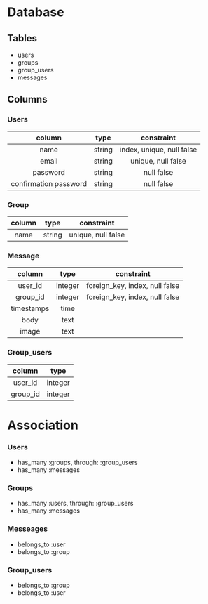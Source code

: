 Database
====

## Tables
- users
- groups
- group_users
- messages

## Columns
### Users
|column|type|constraint|
|:---:|:---:|:---:|
|name|string|index, unique, null false|
|email|string|unique, null false|
|password|string|null false|
|confirmation password|string|null false|

### Group
|column|type|constraint|
|:---:|:---:|:---:|
|name|string|unique, null false|

### Message
|column|type|constraint|
|:---:|:---:|:---:|
|user_id|integer|foreign_key, index, null false|
|group_id|integer|foreign_key, index, null false|
|timestamps|time|
|body|text|
|image|text|

### Group_users
|column|type|
|:---:|:---:|
|user_id|integer|
|group_id|integer|

# Association

### Users
- has_many :groups, through: :group_users 
- has_many :messages

### Groups
- has_many :users, through: :group_users 
- has_many :messages

### Messeages
- belongs_to :user
- belongs_to :group

### Group_users
- belongs_to :group
- belongs_to :user